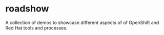 # roadshow
A collection of demos to showcase different aspects of of OpenShift and Red Hat tools and processes.
